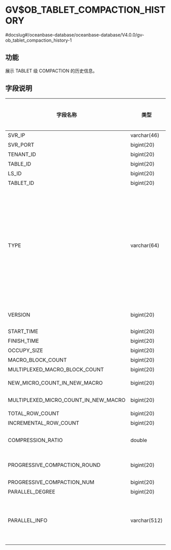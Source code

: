 GV$OB_TABLET_COMPACTION_HISTORY 
====================================================
#docslug#/oceanbase-database/oceanbase-database/V4.0.0/gv-ob_tablet_compaction_history-1


功能 
-------------------

展示 TABLET 级 COMPACTION 的历史信息。

字段说明 
----------------------



|                 字段名称                 |      类型      | **是否可以为 NULL** |                                                                                                                                                                                                                  描述                                                                                                                                                                                                                  |
|--------------------------------------|--------------|----------------|--------------------------------------------------------------------------------------------------------------------------------------------------------------------------------------------------------------------------------------------------------------------------------------------------------------------------------------------------------------------------------------------------------------------------------------|
| SVR_IP                               | varchar(46)  | NO             | 服务器 IP 地址                                                                                                                                                                                                                                                                                                                                                                                                                            |
| SVR_PORT                             | bigint(20)   | NO             | 服务器端口号                                                                                                                                                                                                                                                                                                                                                                                                                               |
| TENANT_ID                            | bigint(20)   | NO             | 租户 ID                                                                                                                                                                                                                                                                                                                                                                                                                                |
| TABLE_ID                             | bigint(20)   | NO             | 主表 ID                                                                                                                                                                                                                                                                                                                                                                                                                                |
| LS_ID                                | bigint(20)   | NO             | 日志流 ID                                                                                                                                                                                                                                                                                                                                                                                                                               |
| TABLET_ID                            | bigint(20)   | NO             | 数据分片 ID                                                                                                                                                                                                                                                                                                                                                                                                                              |
| TYPE                                 | varchar(64)  | NO             | compaction 的类型 * `MINI` ：转储/L0 compaction，Memtable 通过转储变成 SSTable   * `MAJOR` ：合并   * `MINI MINOR` ：L1 compaction，多个 Mini sstable 合成一个   * `BUF MINOR` ：生成特殊的 buf minor sstable 的 compaction    |
| VERSION                              | bigint(20)   | NO             | 合并版本：minor 为 snapshot_version                                                                                                                                                                                                                                                                                                                                                                                                        |
| START_TIME                           | bigint(20)   | NO             | 开始时间                                                                                                                                                                                                                                                                                                                                                                                                                                 |
| FINISH_TIME                          | bigint(20)   | NO             | 结束时间                                                                                                                                                                                                                                                                                                                                                                                                                                 |
| OCCUPY_SIZE                          | bigint(20)   | NO             | 数据量                                                                                                                                                                                                                                                                                                                                                                                                                                  |
| MACRO_BLOCK_COUNT                    | bigint(20)   | NO             | 宏块数                                                                                                                                                                                                                                                                                                                                                                                                                                  |
| MULTIPLEXED_MACRO_BLOCK_COUNT        | bigint(20)   | NO             | 重用宏块数                                                                                                                                                                                                                                                                                                                                                                                                                                |
| NEW_MICRO_COUNT_IN_NEW_MACRO         | bigint(20)   | NO             | 新生成宏块中的新微块数                                                                                                                                                                                                                                                                                                                                                                                                                          |
| MULTIPLEXED_MICRO_COUNT_IN_NEW_MACRO | bigint(20)   | NO             | 新生成宏块中的重用微块数                                                                                                                                                                                                                                                                                                                                                                                                                         |
| TOTAL_ROW_COUNT                      | bigint(20)   | NO             | 总行数                                                                                                                                                                                                                                                                                                                                                                                                                                  |
| INCREMENTAL_ROW_COUNT                | bigint(20)   | NO             | 新输出的行                                                                                                                                                                                                                                                                                                                                                                                                                                |
| COMPRESSION_RATIO                    | double       | NO             | 新数据的压缩率：新增宏块数据在压缩后/压缩前比率                                                                                                                                                                                                                                                                                                                                                                                                             |
| PROGRESSIVE_COMPACTION_ROUND         | bigint(20)   | NO             | 渐近合并当前轮次。如果为全量合并，该列为 -1                                                                                                                                                                                                                                                                                                                                                                                                              |
| PROGRESSIVE_COMPACTION_NUM           | bigint(20)   | NO             | 渐近合并总轮次                                                                                                                                                                                                                                                                                                                                                                                                                              |
| PARALLEL_DEGREE                      | bigint(20)   | NO             | 并行度                                                                                                                                                                                                                                                                                                                                                                                                                                  |
| PARALLEL_INFO                        | varchar(512) | NO             | 并行任务信息，会展示并行任务扫描的数据量/运行时间/输出的数据量的统计信息（min/max/avg）                                                                                                                                                                                                                                                                                                                                                                                   |


